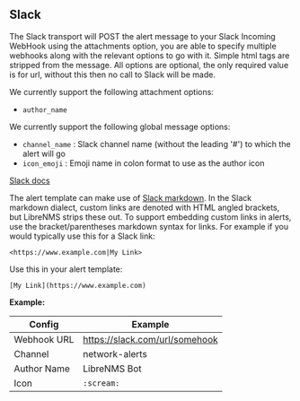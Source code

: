 ## Slack

The Slack transport will POST the alert message to your Slack Incoming
WebHook using the attachments option, you are able to specify multiple
webhooks along with the relevant options to go with it. Simple html
tags are stripped from the message. All options are optional, the
only required value is for url, without this  then no call to Slack will be made.

We currently support the following attachment options:

- `author_name`

We currently support the following global message options:

- `channel_name` : Slack channel name (without the leading '#') to which the alert will go
- `icon_emoji` : Emoji name in colon format to use as the author icon

[Slack docs](https://api.slack.com/docs/message-attachments)

The alert template can make use of
[Slack markdown](https://api.slack.com/reference/surfaces/formatting#basic-formatting).
In the Slack markdown dialect, custom links are denoted with HTML angled
brackets, but LibreNMS strips these out. To support embedding custom links in alerts,
use the bracket/parentheses markdown syntax for links.  For example if you would
typically use this for a Slack link:

`<https://www.example.com|My Link>`

Use this in your alert template:

`[My Link](https://www.example.com)`

**Example:**

| Config | Example |
| ------ | ------- |
| Webhook URL | <https://slack.com/url/somehook> |
| Channel | network-alerts |
| Author Name | LibreNMS Bot |
| Icon | `:scream:` |